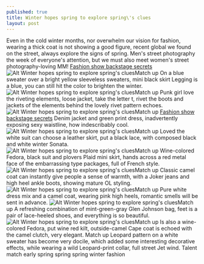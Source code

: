 ```yaml
---
published: true
title: Winter hopes spring to explore spring\'s clues
layout: post
---
```

Even in the cold winter months, nor overwhelm our vision for fashion, wearing a thick coat is not showing a good figure, recent global we found on the street, always explore the signs of spring. Men\'s street photography the week of everyone\'s attention, but we must also meet women\'s street photography-loving MM! [Fashion show backstage secrets](http://www.jigcase.com/2015/12/14/fashion-show-backstage-secrets/)![Alt Winter hopes spring to explore spring\'s clues](https://c2.staticflickr.com/2/1547/23684725740_112dac9b9b.jpg)Match up On a blue sweater over a bright yellow sleeveless sweaters, mini black skirt Legging is a blue, you can still hit the color to brighten the winter. ![Alt Winter hopes spring to explore spring\'s clues](https://c2.staticflickr.com/6/5691/23684730640_ff2a88f768.jpg)Match up Punk girl love the riveting elements, loose jacket, take the letter t, rivet the boots and jackets of the elements behind the lovely rivet pattern echoes.![Alt Winter hopes spring to explore spring\'s clues](https://c2.staticflickr.com/2/1582/23612566769_bf9cbf8449.jpg)Match up [Fashion show backstage secrets](http://www.jigcase.com/2015/12/14/fashion-show-backstage-secrets/) Denim jacket and green print dress, inadvertently exposing sexy waistline, how indescribably cool. ![Alt Winter hopes spring to explore spring\'s clues](https://c2.staticflickr.com/6/5651/23352217174_914d05e6ac.jpg)Match up Loved the white suit can choose a leather skirt, put a black lace, with composed black and white winter Sonata. ![Alt Winter hopes spring to explore spring\'s clues](https://c2.staticflickr.com/6/5638/23684750430_6725656b50.jpg)Match up Wine-colored Fedora, black suit and plovers Plaid mini skirt, hands across a red metal face of the embarrassing type packages, full of French style. ![Alt Winter hopes spring to explore spring\'s clues](https://c2.staticflickr.com/2/1558/23684755000_802faa5605.jpg)Match up Classic camel coat can instantly give people a sense of warmth, with a Joker jeans and high heel ankle boots, showing mature OL styling. ![Alt Winter hopes spring to explore spring\'s clues](https://c2.staticflickr.com/6/5731/23954346576_a6e31cbb38.jpg)Match up Pure white dress mix and a camel coat, wearing pink high heels, romantic smells will be sent in advance. ![Alt Winter hopes spring to explore spring\'s clues](https://c2.staticflickr.com/2/1522/23872215952_0bfb0c827d.jpg)Match up A refreshing combination of mint-green-gray Glen Johnson bag, feet is a pair of lace-heeled shoes, and everything is so beautiful. ![Alt Winter hopes spring to explore spring\'s clues](https://c2.staticflickr.com/6/5664/23612600819_2c8946e4ab.jpg)Match up Is also a wine-colored Fedora, put wine red kilt, outside-camel Cape coat is echoed with the camel clutch, very elegant. Match up Leopard pattern on a white sweater has become very docile, which added some interesting decorative effects, while wearing a wild Leopard-print collar, full street Jet wind. Talent match early spring spring spring winter fashion